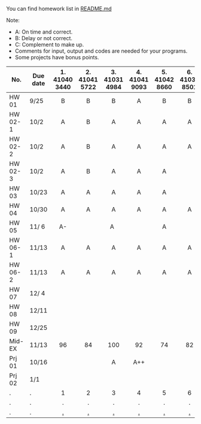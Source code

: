 You can find homework list in <a href="https://github.com/cnchenpu/data-comm/blob/master/README.md#homework--project"> README.md </a>

Note: <br>
- A: On time and correct.
- B: Delay or not correct.
- C: Complement to make up.
- Comments for input, output and codes are needed for your programs.
- Some projects have bonus points.

|No.|Due date|1. 41040 3440|2. 41041 5722|3. 41031 4984|4. 41041 9093|5. 41042 8660|6. 41032 8501|7. 41032 8755|8. 41031 5257|9. 41032 8747|a. 41022 6238|b. 41022 6335|c. 41012 4575|d. 41052 8193|e. 41032 8462|f. 41032 8810|
|----|----|:----:|:----:|:----:|:----:|:----:|:----:|:----:|:----:|:----:|:----:|:----:|:----:|:----:|:----:|:----:|
|HW 01  |9/25|B|B|B|A  |B|B|C|B|B| | | |A| | |
|HW 02-1|10/2|A|B|A|A  |A|A|A|A|A|A| | |A| | |
|HW 02-2|10/2|A|B|A|A  |A|A|A|A|A|A|A| |A| | |
|HW 02-3|10/2|A|B|A|A  |A| |A|A|A|A|A| |A| | |
|HW 03 |10/23|A|A|A|A  |A| |A| |A| | | | | | |
|HW 04 |10/30|A|A|A|A  |A|A|C | |A| | | |A| | |
|HW 05  |11/ 6|A-|  |A  |   |A |  |A- |  |   | | | |  |  | |
|HW 06-1|11/13|A |A |A  |A  |A |A |C  |A |   | | | |A |  | |
|HW 06-2|11/13|A |A |A  |A  |A |A |C  |  |   | | | |  |  | |
|HW 07  |12/ 4|  |  |   |   |  |  |A  |  |   | | | |  |  | |
|HW 08  |12/11|  |  |   |   |  |  |A  |  |   | | | |  |  | |
|HW 09  |12/25|  |  |   |   |  |  |   |  |   | | | |  |  | |
|Mid-EX |11/13|96|84|100|92 |74|82|100|76|100| | | |64|98| |
|Prj 01 |10/16|  |  |A  |A++|  |  |   |  |?  |A|?| |A |  | |
|Prj 02 |  1/1|  |  |   |   |  |  |   |  |   | | | |  |  | |
|.      |.    |1 |2 |3  |4  |5 |6 |7  |8 |9  |a|b|c|d |e |f|
|.      |.    |. |. |.  |.  |. |. |.  |. |.  |.|.|.|. |. |.|
|.     |.    |<a href="https://github.com/jiaxling/Homework">.</a>|<a href="https://github.com/miou3596/data-comm-hw">.</a>|<a href="https://github.com/YA-ZIH/homework">.</a>|<a href="https://github.com/otaGran/Data_Communications_and_Networking">.</a>|<a href="https://github.com/lunlunhuang/Homework">.</a>|<a href="https://github.com/music24241/DCN">.</a>|<a href="https://github.com/mcps015/homework">.</a>|<a href="https://github.com/lizoe1214/zoe">.</a>|<a href="https://github.com/Edwin1206/HW">.</a>|<a href="https://github.com/Jun-shen/homework">.</a>|<a href="https://github.com/st230912/data-comm">.</a>|.|<a href="https://github.com/rockuass1235/Data-Communication-Network">.</a>|.|.|
